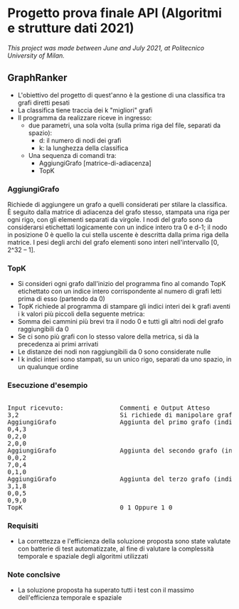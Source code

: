 # Progetto prova finale API (Algoritmi e strutture dati 2021)

*This project was made between June and July 2021, at Politecnico University of Milan.*

## GraphRanker

- L'obiettivo del progetto di quest'anno è la gestione di una classifica tra grafi
diretti pesati
- La classifica tiene traccia dei k "migliori" grafi
- Il programma da realizzare riceve in ingresso:
   - due parametri, una sola volta (sulla prima riga del file, separati da spazio):
       - d: il numero di nodi dei grafi
       - k: la lunghezza della classifica
   - Una sequenza di comandi tra:
       - AggiungiGrafo [matrice-di-adiacenza]
       - TopK
### AggiungiGrafo
Richiede di aggiungere un grafo a quelli considerati per stilare la classifica. È
seguito dalla matrice di adiacenza del grafo stesso, stampata una riga per
ogni rigo, con gli elementi separati da virgole.
I nodi del grafo sono da considerarsi etichettati logicamente con un indice
intero tra 0 e d-1; il nodo in posizione 0 è quello la cui stella uscente è
descritta dalla prima riga della matrice.
I pesi degli archi del grafo elementi sono interi nell'intervallo [0, 2^32 – 1].

### TopK
- Si consideri ogni grafo dall'inizio del programma fino al comando TopK etichettato con un indice intero corrispondente al numero di grafi letti
prima di esso (partendo da 0)
- TopK richiede al programma di stampare gli indici interi dei k grafi aventi i k valori più piccoli della seguente metrica:
- Somma dei cammini più brevi tra il nodo 0 e tutti gli altri nodi del grafo raggiungibili
da 0
- Se ci sono più grafi con lo stesso valore della metrica, si dà la precedenza ai
primi arrivati
- Le distanze dei nodi non raggiungibili da 0 sono considerate nulle
- I k indici interi sono stampati, su un unico rigo, separati da uno spazio, in un
qualunque ordine

### Esecuzione d'esempio
<pre>

Input ricevuto:               Commenti e Output Atteso
3,2                           Si richiede di manipolare grafi da 3 nodi e riportare i k=2 migliori
AggiungiGrafo                 Aggiunta del primo grafo (indice 0, somma cammini = 7)
0,4,3
0,2,0
2,0,0
AggiungiGrafo                 Aggiunta del secondo grafo (indice 1, somma cammini = 5)
0,0,2
7,0,4
0,1,0
AggiungiGrafo                 Aggiunta del terzo grafo (indice 2, somma cammini = 7)
3,1,8
0,0,5
0,9,0
TopK                          0 1 Oppure 1 0
</pre>

### Requisiti

- La correttezza e l'efficienza della soluzione proposta sono state valutate con
batterie di test automatizzate, al fine di valutare la complessità temporale e spaziale degli algoritmi utilizzati

### Note conclsive

- La soluzione proposta ha superato tutti i test con il massimo dell'efficienza temporale e spaziale


